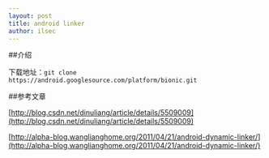 ```yaml
---
layout: post
title: android linker
author: ilsec
---
```


##介绍



下载地址：```git clone https://android.googlesource.com/platform/bionic.git```

##参考文章

[http://blog.csdn.net/dinuliang/article/details/5509009](http://blog.csdn.net/dinuliang/article/details/5509009)

[http://alpha-blog.wanglianghome.org/2011/04/21/android-dynamic-linker/](http://alpha-blog.wanglianghome.org/2011/04/21/android-dynamic-linker/)